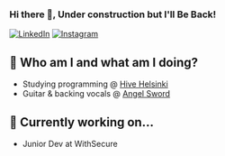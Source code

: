 ### Hi there 👋, Under construction but I'll Be Back!

<a href="https://www.linkedin.com/in/mlindholm3/" target="_blank"><img src="https://img.shields.io/badge/LinkedIn-%230077B5.svg?&style=plastic&logo=linkedin&logoColor=white" alt="LinkedIn"></a>
<a href="https://www.instagram.com/mikeylholm" target="_blank"><img src="https://img.shields.io/badge/Instagram-%23E4405F.svg?&style=plastic&logo=instagram&logoColor=white" alt="Instagram"></a>

## :japanese_ogre: Who am I and what am I doing?
- Studying programming @ [Hive Helsinki](https://www.hive.fi/en/)
- Guitar & backing vocals @ [Angel Sword](https://www.facebook.com/angelswordmetal/)

## :hammer: Currently working on...
- Junior Dev at WithSecure

<!--
**MikeyLHolm/MikeyLHolm** is a ✨ _special_ ✨ repository because its `README.md` (this file) appears on your GitHub profile.

Here are some ideas to get you started:

- 🔭 I’m currently working on ...
- 🌱 I’m currently learning ...
- 👯 I’m looking to collaborate on ...
- 🤔 I’m looking for help with ...
- 💬 Ask me about ...
- 📫 How to reach me: ...
- 😄 Pronouns: ...
- ⚡ Fun fact: ...

github stats:
https://github-readme-stats.vercel.app/api?username=MikeyLHolm&hide_title=true&show_icons=true&include_all_commits=true&count_private=true&theme=buefy

-->
